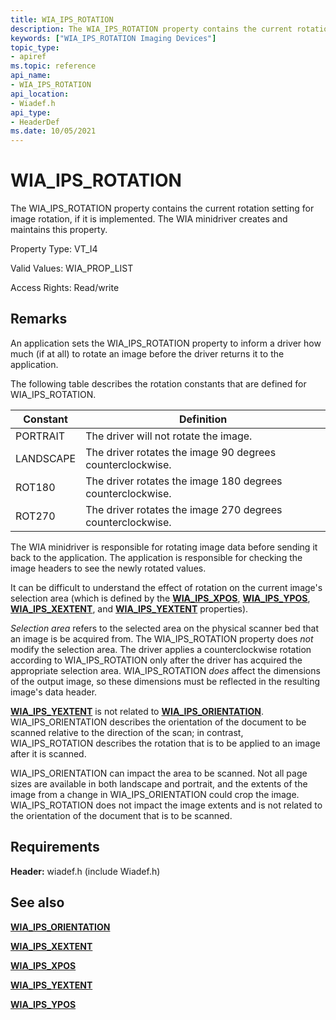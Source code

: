 ```yaml
---
title: WIA_IPS_ROTATION
description: The WIA_IPS_ROTATION property contains the current rotation setting for image rotation, if it is implemented. The WIA minidriver creates and maintains this property.
keywords: ["WIA_IPS_ROTATION Imaging Devices"]
topic_type:
- apiref
ms.topic: reference
api_name:
- WIA_IPS_ROTATION
api_location:
- Wiadef.h
api_type:
- HeaderDef
ms.date: 10/05/2021
---
```


# WIA_IPS_ROTATION

The WIA_IPS_ROTATION property contains the current rotation setting for image rotation, if it is implemented. The WIA minidriver creates and maintains this property.

Property Type: VT_I4

Valid Values: WIA_PROP_LIST

Access Rights: Read/write

## Remarks

An application sets the WIA_IPS_ROTATION property to inform a driver how much (if at all) to rotate an image before the driver returns it to the application.

The following table describes the rotation constants that are defined for WIA_IPS_ROTATION.

| Constant | Definition                                                 |
|----------|------------------------------------------------------------|
| PORTRAIT | The driver will not rotate the image.                      |
| LANDSCAPE | The driver rotates the image 90 degrees counterclockwise.  |
| ROT180   | The driver rotates the image 180 degrees counterclockwise. |
| ROT270   | The driver rotates the image 270 degrees counterclockwise. |

The WIA minidriver is responsible for rotating image data before sending it back to the application. The application is responsible for checking the image headers to see the newly rotated values.

It can be difficult to understand the effect of rotation on the current image's selection area (which is defined by the [**WIA_IPS_XPOS**](wia-ips-xpos.md), [**WIA_IPS_YPOS**](wia-ips-ypos.md), [**WIA_IPS_XEXTENT**](wia-ips-xextent.md), and [**WIA_IPS_YEXTENT**](wia-ips-yextent.md) properties).

*Selection area* refers to the selected area on the physical scanner bed that an image is be acquired from. The WIA_IPS_ROTATION property does *not* modify the selection area. The driver applies a counterclockwise rotation according to WIA_IPS_ROTATION only after the driver has acquired the appropriate selection area. WIA_IPS_ROTATION *does* affect the dimensions of the output image, so these dimensions must be reflected in the resulting image's data header.

[**WIA_IPS_YEXTENT**](wia-ips-yextent.md) is not related to [**WIA_IPS_ORIENTATION**](wia-ips-orientation.md). WIA_IPS_ORIENTATION describes the orientation of the document to be scanned relative to the direction of the scan; in contrast, WIA_IPS_ROTATION describes the rotation that is to be applied to an image after it is scanned.

WIA_IPS_ORIENTATION can impact the area to be scanned. Not all page sizes are available in both landscape and portrait, and the extents of the image from a change in WIA_IPS_ORIENTATION could crop the image. WIA_IPS_ROTATION does not impact the image extents and is not related to the orientation of the document that is to be scanned.

## Requirements

**Header:** wiadef.h (include Wiadef.h)

## See also

[**WIA_IPS_ORIENTATION**](wia-ips-orientation.md)

[**WIA_IPS_XEXTENT**](wia-ips-xextent.md)

[**WIA_IPS_XPOS**](wia-ips-xpos.md)

[**WIA_IPS_YEXTENT**](wia-ips-yextent.md)

[**WIA_IPS_YPOS**](wia-ips-ypos.md)
